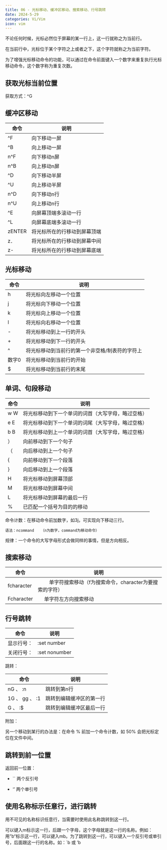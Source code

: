 ```yaml
---
title: 06 - 光标移动、缓冲区移动、搜索移动、行号跳转 
date: 2024-5-29
categories: Vi/Vim
icon: vim
---
```


不论任何时候，光标必然位于屏幕的某一行上，这一行就称之为当前行。

在当前行中，光标位于某个字符之上或者之下，这个字符就称之为当前字符。

为了增强光标移动命令的功能，可以通过在命令前面键入一个数字来重复执行光标移动命令，这个数字称为重复次数。

## 获取光标当前位置

获取方式：^G

## 缓冲区移动
 
|命令	|说明						|
|--		|--							|
|^F		|向下移动一屏					|
|^B		|向上移动一屏					|
|n^F	|向下移动n屏					|
|n^B	|向上移动n屏					|
|^D		|向下移动半屏					|
|^U		|向上移动半屏					|
|n^D	|向下移动n行					|
|n^U	|向上移动n行					|
|^E		|向屏幕顶端多滚动一行			|
|^L		|向屏幕底端多滚动一行			|
|zENTER	|将光标所在的行移动到屏幕顶端	|
|z．		|将光标所在的行移动到屏幕中间	|
|z-		|将光标所在的行移动到屏幕底端	|

 

## 光标移动

|命令			|说明										|
|--				|--											|
|h       <Left>	|将光标向左移动一个位置							|
|j     <Down>	|将光标向下移动一个位置							|
|k         <Up>	|将光标向上移动一个位置							|
|l       <Right>|将光标向右移动一个位置							|
|-				|将光标移动到上一行的开头						|
|+     <Return>	|将光标移动到下一行的开头						|
|^				|将光标移动到当前行的第一个非空格/制表符的字符上	|
|数字0			|将光标移动到当前行的开始						|
|$				|将光标移动到当前行的末尾						|

## 单词、句段移动


|命令	|说明										|
|--		|--											|
|w W	|将光标移动到下一个单词的词首（大写字母，略过空格）	|
|e E	|将光标移动到下一个单词的词尾（大写字母，略过空格）	|
|b B	|将光标移动到上一个单词的词首（大写字母，略过空格）	|
| ）		|向前移动到下一个句子							|
|（		|向后移动到上一个句子							|
|{		|向前移动到下一个段落							|
|}		|向后移动到上一个段落							|
|H		|将光标移动到屏幕顶部							|
|M		|将光标移动到屏幕中间							|
|L		|将光标移动到屏幕的最后一行						|
|%		|已匹配一个括号为目的的移动						|


命令计数：在移动命令前加数字，如3j，可实现向下移动三行。

```
语法：ncommand   （n为数字，command为移动命令）
```

规律：一个命令的大写字母形式会做同样的事情，但是方向相反。

## 搜索移动

|命令		|说明													|
|--			|--														|
|fcharacter	|　　   单字符搜索移动（f为搜索命令，character为要搜索的字符）	|
|Fcharacter	|　 单字符左方向搜索移动									|

## 行号跳转

|命令		|说明				|
|--			|--					|
|显示行号：	|     :set number	|
|关闭行号：	|  :set nonumber	|


跳转：

|命令			|说明					|
|--				|--						|
|nG 、   :n		|跳转到第n行				|
|1G 、 gg  、 :1	|跳转到编辑缓冲区的第一行	|
|G   、  :$		|跳转到编辑缓冲区最后一行	|

 

附加：

另一个移动到某行的办法是：在命令 % 前加一个命令计数，如 50% 会把光标定位在文件中间。

## 跳转到前一位置
返回前一位置：

- ``  两个反引号

- ‘’ 两个单引号

## 使用名称标示任意行，进行跳转

用不可见的名称标识任意行，当需要时使用此名称跳转到这一行。

可以键入m标示这一行，后跟一个字母，这个字母就是这一行的名称。例如：用”b“标示这一行，可以键入mb。为了跳转到这一行，可以键入一个反引号或单引号，后面跟这一行的名称。如：`b 或 ’b